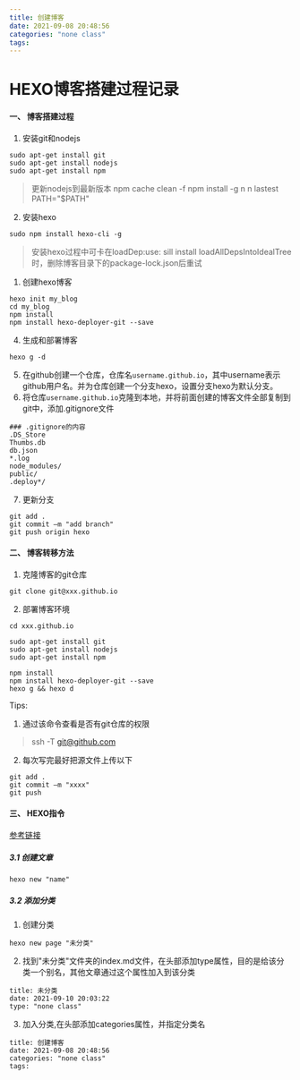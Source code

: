 ```yaml
---
title: 创建博客
date: 2021-09-08 20:48:56
categories: "none class"
tags:
---
```

# HEXO博客搭建过程记录

#### 一、 博客搭建过程

1. 安装git和nodejs

```shell
sudo apt-get install git
sudo apt-get install nodejs
sudo apt-get install npm
```

> 更新nodejs到最新版本
> npm cache clean -f
> npm install -g n
> n lastest
> PATH="$PATH"

2. 安装hexo

```shell
sudo npm install hexo-cli -g
```

> 安装hexo过程中可卡在loadDep:use: sill install loadAllDepsIntoIdealTree时，删除博客目录下的package-lock.json后重试

1. 创建hexo博客

```shell
hexo init my_blog
cd my_blog
npm install
npm install hexo-deployer-git --save
```

4. 生成和部署博客

```shell
hexo g -d
```

5. 在github创建一个仓库，仓库名`username.github.io`，其中username表示github用户名。并为仓库创建一个分支hexo，设置分支hexo为默认分支。
6. 将仓库`username.github.io`克隆到本地，并将前面创建的博客文件全部复制到git中，添加.gitignore文件

```
### .gitignore的内容
.DS_Store
Thumbs.db
db.json
*.log
node_modules/
public/
.deploy*/
```

7. 更新分支

```
git add .
git commit –m "add branch"
git push origin hexo
```

#### 二、 博客转移方法

1. 克隆博客的git仓库

```
git clone git@xxx.github.io
```

2. 部署博客环境

```shell
cd xxx.github.io

sudo apt-get install git
sudo apt-get install nodejs
sudo apt-get install npm

npm install
npm install hexo-deployer-git --save
hexo g && hexo d
```

Tips:

1. 通过该命令查看是否有git仓库的权限

> ssh -T git@github.com

2. 每次写完最好把源文件上传以下

```
git add .
git commit –m "xxxx"
git push 
```

#### 三、 HEXO指令

[参考链接](https://hexo.io/zh-cn/docs/commands.html)

##### 3.1 创建文章

```
hexo new "name"
```

##### 3.2 添加分类

1. 创建分类

```
hexo new page "未分类"
```

2. 找到"未分类"文件夹的index.md文件，在头部添加type属性，目的是给该分类一个别名，其他文章通过这个属性加入到该分类

```
title: 未分类
date: 2021-09-10 20:03:22
type: "none class"
```

3. 加入分类,在头部添加categories属性，并指定分类名

```
title: 创建博客
date: 2021-09-08 20:48:56
categories: "none class"
tags:
```
